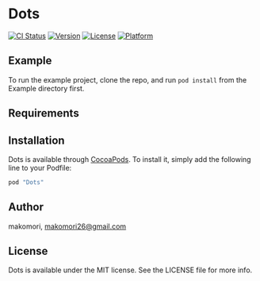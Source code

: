 # Dots

[![CI Status](http://img.shields.io/travis/makomori/Dots.svg?style=flat)](https://travis-ci.org/makomori/Dots)
[![Version](https://img.shields.io/cocoapods/v/Dots.svg?style=flat)](http://cocoapods.org/pods/Dots)
[![License](https://img.shields.io/cocoapods/l/Dots.svg?style=flat)](http://cocoapods.org/pods/Dots)
[![Platform](https://img.shields.io/cocoapods/p/Dots.svg?style=flat)](http://cocoapods.org/pods/Dots)

## Example

To run the example project, clone the repo, and run `pod install` from the Example directory first.

## Requirements

## Installation

Dots is available through [CocoaPods](http://cocoapods.org). To install
it, simply add the following line to your Podfile:

```ruby
pod "Dots"
```

## Author

makomori, makomori26@gmail.com

## License

Dots is available under the MIT license. See the LICENSE file for more info.
